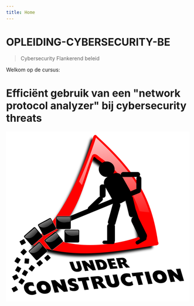 ```yaml
---
title: Home
---
```


# OPLEIDING-CYBERSECURITY-BE

> Cybersecurity Flankerend beleid

Welkom op de cursus:

#  **Efficiënt gebruik van een "network protocol analyzer" bij cybersecurity threats**


![Success](./assets/under_construction.png)